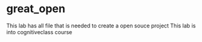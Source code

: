# great_open
This lab has all file that is needed to create a open souce project
This lab is into cognitiveclass course
